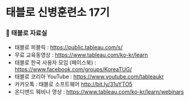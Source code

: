 # 태블로 신병훈련소 17기
### 📢 태블로 자료실
- 태블로 퍼블릭 : https://public.tableau.com/s/
- 무료 교육동영상 : https://www.tableau.com/ko-kr/learn
- 태블로 한국 사용자 모임 (페이스북) : https://www.facebook.com/groups/KoreaTUG/
- 태블로 코리아 YouTube : https://www.youtube.com/tableaukr
- 카카오톡 : 태블로 소프트웨어   http://bit.ly/31uYTO5
- 온디맨드 웨비나 영상 : https://www.tableau.com/ko-kr/learn/webinars
